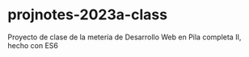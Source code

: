 # projnotes-2023a-class
Proyecto de clase de la metería de Desarrollo Web en Pila completa II, hecho con ES6
